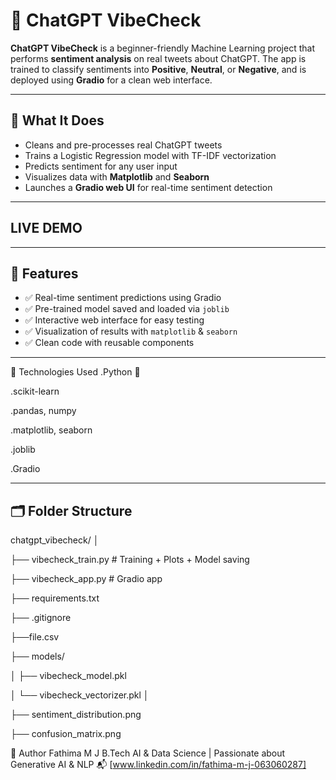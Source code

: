 # 🧠 ChatGPT VibeCheck

**ChatGPT VibeCheck** is a beginner-friendly Machine Learning project that performs **sentiment analysis** on real tweets about ChatGPT. The app is trained to classify sentiments into **Positive**, **Neutral**, or **Negative**, and is deployed using **Gradio** for a clean web interface.

---

## 📌 What It Does

- Cleans and pre-processes real ChatGPT tweets
- Trains a Logistic Regression model with TF-IDF vectorization
- Predicts sentiment for any user input
- Visualizes data with **Matplotlib** and **Seaborn**
- Launches a **Gradio web UI** for real-time sentiment detection

---
## LIVE DEMO


---

## 🧪 Features

- ✅ Real-time sentiment predictions using Gradio
- ✅ Pre-trained model saved and loaded via `joblib`
- ✅ Interactive web interface for easy testing
- ✅ Visualization of results with `matplotlib` & `seaborn`
- ✅ Clean code with reusable components

---
🧠 Technologies Used
.Python 🐍

.scikit-learn

.pandas, numpy

.matplotlib, seaborn

.joblib

.Gradio

---

## 🗂 Folder Structure
chatgpt_vibecheck/
│

├── vibecheck_train.py # Training + Plots + Model saving

├── vibecheck_app.py # Gradio app

├── requirements.txt

├── .gitignore

├──file.csv

├── models/

│ ├── vibecheck_model.pkl

│ └── vibecheck_vectorizer.pkl
│

├── sentiment_distribution.png

├── confusion_matrix.png

👤 Author
Fathima M J
B.Tech AI & Data Science | Passionate about Generative AI & NLP
📬 [www.linkedin.com/in/fathima-m-j-063060287]
